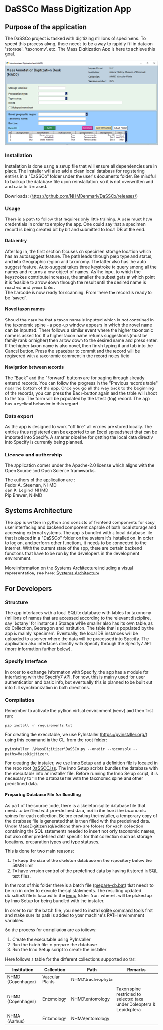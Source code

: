# DaSSCo Mass Digitization App 

## Purpose of the application
The DaSSCo project is tasked with digitizing millions of specimens. To speed this process along, there needs to be a way to rapidly fill in data on 'storage', 'taxonomy', etc. The Mass Digitization App is here to achieve this goal. 

![This is an image](https://github.com/NHMDenmark/Mass-Digitizer/blob/main/docs/appCAP.png?raw=true)  

### Installation
Installation is done using a setup file that will ensure all dependencies are in place. The installer will also add a clean local database for registering entries in a "DaSSCo" folder under the user's documents folder. Be mindful to backup the database file upon reinstallation, so it is not overwritten and and data in it erased.   

Downloads: 
(https://github.com/NHMDenmark/DaSSCo/releases/)

### Usage
There is a path to follow that requires only little training. A user must have credentials in order to employ the app. One could say that a specimen record is being created bit by bit and submitted to local DB at the end. 

#### Data entry  
After log in, the first section focuses on specimen storage location which has an autosuggest feature. The path leads through prep type and status, and into Geographic region and taxonomy. The latter also has the auto suggest feature. Auto-suggest takes three keystroke to query among all the names and returns a row object of names. As the input to which the keystrokes contribute increases, the smaller the subset gets at which point it is feasible to arrow down through the result until the desired name is reached and press _Enter_.  
The barcode is now ready for scanning. From there the record is ready to be 'saved'.  

#### Novel taxon names
Should the case be that a taxon name is inputted which is *not* contained in the taxonomic spine - a pop-up window appears in which the novel name can be inputted. There follows a similar event where the higher taxonomic name is asked for. If a higher taxon name returns suggestions (must be family rank or higher) then arrow down to the desired name and press enter.  
If the higher taxon name is also novel, then finish typing it and tab into the Cancel button. Press the spacebar to commit and the record will be registered with a taxonomic comment in the record notes field.  

#### Navigation between records  
The "Back" and the "Forward" buttons are for paging through already entered records. You can follow the progress in the "Previous records table" near the bottom of the app. Once you go all the way back to the beginning of the records, you can press the Back-button again and the table will shoot to the top. The form will be populated by the latest (top) record. The app has a cyclical behavior in this regard.

### Data export  
As the app is designed to work "off line" all entries are stored locally. The entries thus registered can be exported to an Excel spreadsheet that can be imported into Specify. A smarter pipeline for getting the local data directly into Specify is currently being planned. 

### Licence and authorship
The application comes under the Apache-2.0 license which aligns with the Open Source and Open Science frameworks. 
  
The authors of the application are :  
Fedor A. Steeman, NHMD  
Jan K. Legind, NHMD  
Pip Brewer, NHMD

## Systems Architecture 

The app is written in python and consists of frontend components for easy user interfacing and backend component capable of both local storage and accessing external systems. The app is bundled with a local database file that is placed in a "DaSSCo" folder on the system it's installed on. In order to log on, and perform other functions, it needs to be connected to the internet. With the current state of the app, there are certain backend functions that have to be run by the developers in the development environment. 

More information on the Systems Architecture including a visual representation, see here: [Systems Architecture](https://github.com/NHMDenmark/Mass-Digitizer/blob/main/documentation/SystemsArchitecture.md)

## For Developers 

### Structure
The app interfaces with a local SQLite database with tables for taxonomy (millions of names that are accessed according to the relevant discipline, say 'botany' for instance.) Storage while smaller also has its own table, as do Collection, Georegion and Institution. The table that is populated by the app is mainly 'specimen'.
Eventually, the local DB instances will be uploaded to a server where the data will be processed into Specify. The application also interfaces directly with Specify through the Specify7 API (more information further below).  

### Specify Interface 

In order to exchange information with Specify, the app has a module for interfacing with the Specify7 API. For now, this is mainly used for user authentication and basic info, but eventually this is planned to be built out into full synchronization in both directions. 

### Compilation  

Remember to activate the python virtual environment (venv) and then first run: 
```
pip install -r requirements.txt
```

For creating the executable, we use PyInstaller (https://pyinstaller.org/) using this command in the CLI from the root folder:
```
pyinstaller .\MassDigitizer\DaSSCo.py --onedir --noconsole --paths=MassDigitizer\
```  

For creating the installer, we use [Inno Setup](https://jrsoftware.org/isinfo.php) and a definition file is located in the repo root [DaSSCO.iss](https://github.com/NHMDenmark/Mass-Digitizer/blob/main/MassDigitizer/DaSSCo.iss). The Inno Setup scripts bundles the database with the executable into an installer file. Before running the Inno Setup script, it is necessary to fill the database file with the taxonomic spine and other predefined data. 

#### Preparing Database File for Bundling 

As part of the source code, there is a skeleton sqlite database file that needs to be filled with pre-defined data, not in the least the taxonomic spines for each collection. Before creating the installer, a temporary copy of the database file is generated that is then filled with the predefined data. Under [MassDigitizer/sql/editions](https://github.com/NHMDenmark/Mass-Digitizer/tree/main/MassDigitizer/sql/editions/) there are folders for each collection containing the SQL statements needed to insert not only taxonomic names, but also other predefined data specific for that collection such as storage locations, preparation types and type statuses. 

This is done for two main reasons: 
1. To keep the size of the skeleton database on the repository below the 50MB limit 
2. To have version control of the predefined data by having it stored in SQL text files. 

In the root of this folder there is a batch file ([prepare-db.bat](https://github.com/NHMDenmark/Mass-Digitizer/tree/main/MassDigitizer/sql/editions/prepare-db.bat)) that needs to be run in order to execute the sql statements. The resulting updated db.sqlite3 file is located in the [temp](https://github.com/NHMDenmark/Mass-Digitizer/tree/main/MassDigitizer/sql/editions/temp) folder from where it will be picked up by Inno Setup for being bundled with the installer.  

In order to run the batch file, you need to install [sqlite command tools](https://sqlite.org/download.html) first and make sure its path is added to your machine's PATH environment variables. 

So the process for compilation are as follows: 
1. Create the executable using PyInstaller
2. Run the batch file to prepare the database
3. Run the Inno Setup script to create the installer

Here follows a table for the different collections supported so far: 

| **Institution**   | **Collection**  | **Path**          | **Remarks**                                                                  |
|-------------------|-----------------|-------------------|------------------------------------------------------------------------------|
| NHMD (Copenhagen) | Vascular Plants | NHMD\tracheophyta |                                                                              | 
| NHMD (Copenhagen) | Entomology      | NHMD\entomology   |Taxon spine restricted to selected taxa under Coleoptera & Lepidoptera        |
| NHMA (Aarhus)     | Entomology      | NHMA\entomology   |                                                                              |
